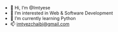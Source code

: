 - 👋 Hi, I’m @Imtyese
- 👀 I’m interested in Web & Software Development
- 🌱 I’m currently learning Python
- 📫 imtyezchaibi@gmail.com

<!---
Imtyese/Imtyese is a ✨ special ✨ repository because its `README.md` (this file) appears on your GitHub profile.
You can click the Preview link to take a look at your changes.
--->
